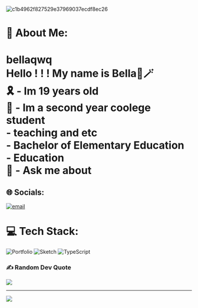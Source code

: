 ![c1b4962f827529e37969037ecdf8ec26](https://github.com/user-attachments/assets/b49acd30-812b-4193-8baa-3a41e8220d07)

# 💫 About Me:
# bellaqwq<br>Hello ! ! ! My name is Bella📣🪄<br>🎗️ - Im 19 years old<br>🧠 - Im a second year coolege student<br>- teaching and etc<br>- Bachelor of Elementary Education<br>- Education<br>💬 - Ask me about<br>


## 🌐 Socials:
[![email](https://img.shields.io/badge/Email-D14836?logo=gmail&logoColor=white)](mailto:b3llaqwq@gmail.com) 

# 💻 Tech Stack:
![Portfolio](https://img.shields.io/badge/Portfolio-%23000000.svg?style=for-the-badge&logo=firefox&logoColor=#FF7139) ![Sketch](https://img.shields.io/badge/Sketch-FFB387?style=for-the-badge&logo=sketch&logoColor=black) ![TypeScript](https://img.shields.io/badge/typescript-%23007ACC.svg?style=for-the-badge&logo=typescript&logoColor=white)

### ✍️ Random Dev Quote
![](https://quotes-github-readme.vercel.app/api?type=horizontal&theme=dark)

---
[![](https://visitcount.itsvg.in/api?id=bella-QwQ&icon=0&color=0)](https://visitcount.itsvg.in)

<!-- Proudly created with GPRM ( https://gprm.itsvg.in ) -->
